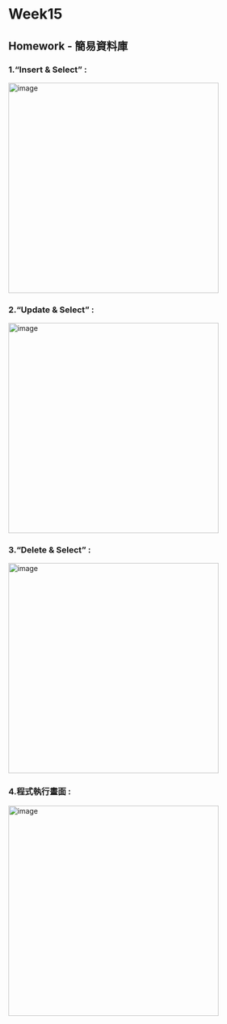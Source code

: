 # Week15 
## Homework - 簡易資料庫
### 1.“Insert & Select” : 

<img width="416" alt="image" src="https://github.com/weihsinyeh/Window_Programming/assets/90430653/d190ea1e-3fea-402e-9ea2-d57a856576a4">

### 2.“Update & Select” : 
<img width="416" alt="image" src="https://github.com/weihsinyeh/Window_Programming/assets/90430653/a93f7174-9a9e-4e2b-b58b-fcc1d8363642">

### 3.“Delete & Select” : 
<img width="416" alt="image" src="https://github.com/weihsinyeh/Window_Programming/assets/90430653/629b4934-c9da-4e14-8c7b-eb388caa20ba">

### 4.程式執行畫面 :
<img width="416" alt="image" src="https://github.com/weihsinyeh/Window_Programming/assets/90430653/fbe5183f-ab6b-4127-9922-6c0099597009">
